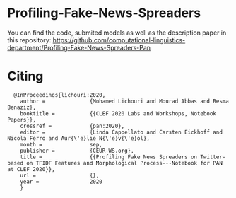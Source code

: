 # Profiling-Fake-News-Spreaders
You can find the code, submited models as well as the description paper in this repository: 
https://github.com/computational-linguistics-department/Profiling-Fake-News-Spreaders-Pan

# Citing

      @InProceedings{lichouri:2020,
        author =              {Mohamed Lichouri and Mourad Abbas and Besma Benaziz},
        booktitle =           {{CLEF 2020 Labs and Workshops, Notebook Papers}},
        crossref =            {pan:2020},
        editor =              {Linda Cappellato and Carsten Eickhoff and Nicola Ferro and Aur{\'e}lie N{\'e}v{\'e}ol},
        month =               sep,
        publisher =           {CEUR-WS.org},
        title =               {{Profiling Fake News Spreaders on Twitter-based on TFIDF Features and Morphological Process---Notebook for PAN at CLEF 2020}},
        url =                 {},
        year =                2020
        }
